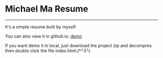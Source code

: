 # Michael Ma Resume

***

It's a simple resume built by myself.

You can also view it in github.io: [demo](https://michaelma666.github.io/Resume/Michael_Resume/index.html)

If you want demo it in local, just download the project zip and decompres then double click the file index.html.(*╯3╰)